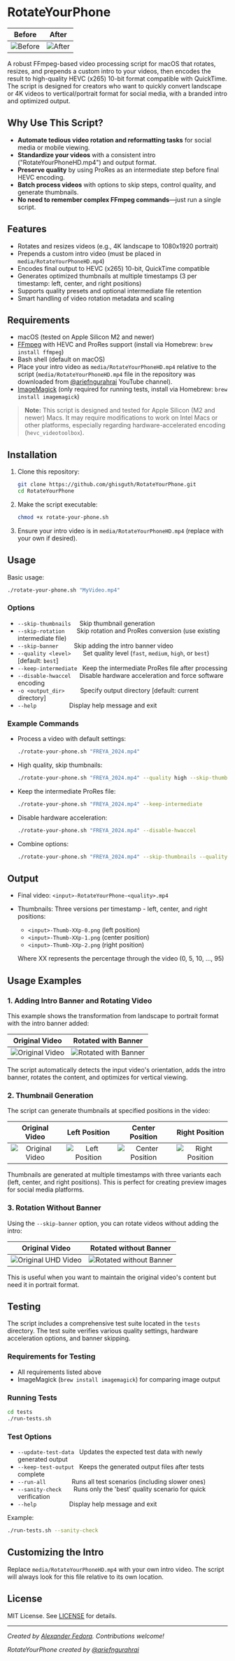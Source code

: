 # RotateYourPhone

| Before | After |
|:------:|:-----:|
| ![Before](docs/images/testHD2.gif) | ![After](docs/images/testHD2-rotated.gif) |

A robust FFmpeg-based video processing script for macOS that rotates, resizes, and prepends a custom intro to your videos, then encodes the result to high-quality HEVC (x265) 10-bit format compatible with QuickTime. The script is designed for creators who want to quickly convert landscape or 4K videos to vertical/portrait format for social media, with a branded intro and optimized output.

## Why Use This Script?

- **Automate tedious video rotation and reformatting tasks** for social media or mobile viewing.
- **Standardize your videos** with a consistent intro ("RotateYourPhoneHD.mp4") and output format.
- **Preserve quality** by using ProRes as an intermediate step before final HEVC encoding.
- **Batch process videos** with options to skip steps, control quality, and generate thumbnails.
- **No need to remember complex FFmpeg commands**—just run a single script.

## Features

- Rotates and resizes videos (e.g., 4K landscape to 1080x1920 portrait)
- Prepends a custom intro video (must be placed in `media/RotateYourPhoneHD.mp4`)
- Encodes final output to HEVC (x265) 10-bit, QuickTime compatible
- Generates optimized thumbnails at multiple timestamps (3 per timestamp: left, center, and right positions)
- Supports quality presets and optional intermediate file retention
- Smart handling of video rotation metadata and scaling

## Requirements

- macOS (tested on Apple Silicon M2 and newer)
- [FFmpeg](https://ffmpeg.org/) with HEVC and ProRes support (install via Homebrew: `brew install ffmpeg`)
- Bash shell (default on macOS)
- Place your intro video as `media/RotateYourPhoneHD.mp4` relative to the script (`media/RotateYourPhoneHD.mp4` file in the repository was downloaded from [@ariefngurahrai](https://www.youtube.com/shorts/pL4mDwgyEb8) YouTube channel).
- [ImageMagick](https://imagemagick.org/) (only required for running tests, install via Homebrew: `brew install imagemagick`)

> **Note:** This script is designed and tested for Apple Silicon (M2 and newer) Macs. It may require modifications to work on Intel Macs or other platforms, especially regarding hardware-accelerated encoding (`hevc_videotoolbox`).

## Installation

1. Clone this repository:

   ```zsh
   git clone https://github.com/ghisguth/RotateYourPhone.git
   cd RotateYourPhone
   ```

2. Make the script executable:

   ```zsh
   chmod +x rotate-your-phone.sh
   ```

3. Ensure your intro video is in `media/RotateYourPhoneHD.mp4` (replace with your own if desired).

## Usage

Basic usage:

```zsh
./rotate-your-phone.sh "MyVideo.mp4"
```

### Options

- `--skip-thumbnails` &nbsp;&nbsp;&nbsp;&nbsp;Skip thumbnail generation
- `--skip-rotation` &nbsp;&nbsp;&nbsp;&nbsp;&nbsp;&nbsp;Skip rotation and ProRes conversion (use existing intermediate file)
- `--skip-banner` &nbsp;&nbsp;&nbsp;&nbsp;&nbsp;&nbsp;&nbsp;&nbsp;Skip adding the intro banner video
- `--quality <level>` &nbsp;&nbsp;&nbsp;&nbsp;&nbsp;&nbsp;Set quality level (`fast`, `medium`, `high`, or `best`) [default: `best`]
- `--keep-intermediate` &nbsp;&nbsp;Keep the intermediate ProRes file after processing
- `--disable-hwaccel` &nbsp;&nbsp;&nbsp;&nbsp;Disable hardware acceleration and force software encoding
- `-o <output_dir>` &nbsp;&nbsp;&nbsp;&nbsp;&nbsp;&nbsp;&nbsp;&nbsp;Specify output directory [default: current directory]
- `--help` &nbsp;&nbsp;&nbsp;&nbsp;&nbsp;&nbsp;&nbsp;&nbsp;&nbsp;&nbsp;&nbsp;&nbsp;&nbsp;&nbsp;&nbsp;&nbsp;&nbsp;&nbsp;Display help message and exit

### Example Commands

- Process a video with default settings:

  ```zsh
  ./rotate-your-phone.sh "FREYA_2024.mp4"
  ```

- High quality, skip thumbnails:

  ```zsh
  ./rotate-your-phone.sh "FREYA_2024.mp4" --quality high --skip-thumbnails
  ```

- Keep the intermediate ProRes file:

  ```zsh
  ./rotate-your-phone.sh "FREYA_2024.mp4" --keep-intermediate
  ```

- Disable hardware acceleration:

  ```zsh
  ./rotate-your-phone.sh "FREYA_2024.mp4" --disable-hwaccel
  ```

- Combine options:

  ```zsh
  ./rotate-your-phone.sh "FREYA_2024.mp4" --skip-thumbnails --quality best --keep-intermediate --disable-hwaccel
  ```

## Output

- Final video: `<input>-RotateYourPhone-<quality>.mp4`
- Thumbnails: Three versions per timestamp - left, center, and right positions:
  - `<input>-Thumb-XXp-0.png` (left position)
  - `<input>-Thumb-XXp-1.png` (center position)
  - `<input>-Thumb-XXp-2.png` (right position)

  Where XX represents the percentage through the video (0, 5, 10, ..., 95)

## Usage Examples

### 1. Adding Intro Banner and Rotating Video

This example shows the transformation from landscape to portrait format with the intro banner added:

| Original Video | Rotated with Banner |
|:-------------:|:------------------:|
| ![Original Video](docs/images/testHD2.gif) | ![Rotated with Banner](docs/images/testHD2-rotated.gif) |

The script automatically detects the input video's orientation, adds the intro banner, rotates the content, and optimizes for vertical viewing.

### 2. Thumbnail Generation

The script can generate thumbnails at specified positions in the video:

| Original Video | Left Position | Center Position | Right Position |
|:-------------:|:------------:|:---------------:|:-------------:|
| ![Original Video](docs/images/testHD2.gif) | ![Left Position](docs/images/testHD2-Thumb-50p-0.png) | ![Center Position](docs/images/testHD2-Thumb-50p-1.png) | ![Right Position](docs/images/testHD2-Thumb-50p-2.png) |

Thumbnails are generated at multiple timestamps with three variants each (left, center, and right positions). This is perfect for creating preview images for social media platforms.

### 3. Rotation Without Banner

Using the `--skip-banner` option, you can rotate videos without adding the intro:

| Original Video | Rotated without Banner |
|:-----------------:|:----------------------:|
| ![Original UHD Video](docs/images/testUHD2.gif) | ![Rotated without Banner](docs/images/testUHD2-rotated.gif) |

This is useful when you want to maintain the original video's content but need it in portrait format.

## Testing

The script includes a comprehensive test suite located in the `tests` directory. The test suite verifies various quality settings, hardware acceleration options, and banner skipping.

### Requirements for Testing

- All requirements listed above
- ImageMagick (`brew install imagemagick`) for comparing image output

### Running Tests

```zsh
cd tests
./run-tests.sh
```

### Test Options

- `--update-test-data` &nbsp;&nbsp;Updates the expected test data with newly generated output
- `--keep-test-output` &nbsp;&nbsp;Keeps the generated output files after tests complete
- `--run-all` &nbsp;&nbsp;&nbsp;&nbsp;&nbsp;&nbsp;&nbsp;&nbsp;&nbsp;&nbsp;&nbsp;&nbsp;&nbsp;&nbsp;Runs all test scenarios (including slower ones)
- `--sanity-check` &nbsp;&nbsp;&nbsp;&nbsp;&nbsp;&nbsp;Runs only the 'best' quality scenario for quick verification
- `--help` &nbsp;&nbsp;&nbsp;&nbsp;&nbsp;&nbsp;&nbsp;&nbsp;&nbsp;&nbsp;&nbsp;&nbsp;&nbsp;&nbsp;&nbsp;&nbsp;&nbsp;&nbsp;Display help message and exit

Example:

```zsh
./run-tests.sh --sanity-check
```

## Customizing the Intro

Replace `media/RotateYourPhoneHD.mp4` with your own intro video. The script will always look for this file relative to its own location.

## License

MIT License. See [LICENSE](LICENSE) for details.

---

*Created by [Alexander Fedora](https://github.com/ghisguth). Contributions welcome!*

*RotateYourPhone created by [@ariefngurahrai](https://www.youtube.com/@ariefngurahrai)*
